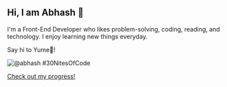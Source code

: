 ## Hi, I am Abhash 👋
 
 I'm a Front-End Developer who likes problem-solving, coding, reading, and technology. I enjoy learning new things everyday. 

  Say hi to Yume🐣!
  
  ![@abhash #30NitesOfCode](https://www.codedex.io/api/petStatus?user=abhash)
  
  [Check out my progress!](https://www.codedex.io/@abhash/30-nites-of-code)  
<!--
**Abhash157/Abhash157** is a ✨ _special_ ✨ repository because its `README.md` (this file) appears on your GitHub profile.

Here are some ideas to get you started:

- 🔭 I’m currently working on ...
- 🌱 I’m currently learning ...
- 👯 I’m looking to collaborate on ...
- 🤔 I’m looking for help with ...
- 💬 Ask me about ...
- 📫 How to reach me: ...
- 😄 Pronouns: ...
- ⚡ Fun fact: ...
-->
